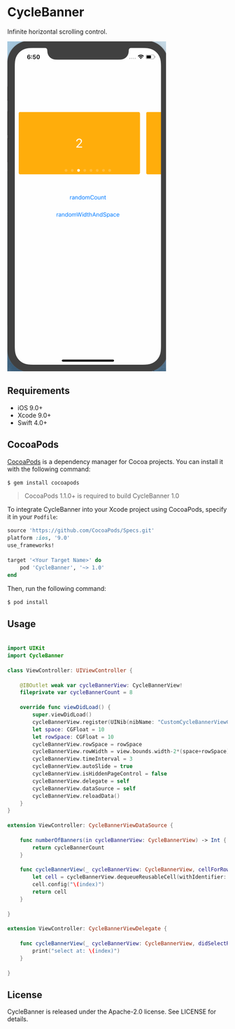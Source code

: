 # CycleBanner
Infinite horizontal scrolling control.

![CycleBanner_Main](https://github.com/Jiar/CycleBanner/blob/master/Screenshot/CycleBanner_Main.gif?raw=true)

## Requirements

- iOS 9.0+
- Xcode 9.0+
- Swift 4.0+

## CocoaPods

[CocoaPods](http://cocoapods.org) is a dependency manager for Cocoa projects. You can install it with the following command:

```bash
$ gem install cocoapods
```

> CocoaPods 1.1.0+ is required to build CycleBanner 1.0

To integrate CycleBanner into your Xcode project using CocoaPods, specify it in your `Podfile`:

```ruby
source 'https://github.com/CocoaPods/Specs.git'
platform :ios, '9.0'
use_frameworks!

target '<Your Target Name>' do
    pod 'CycleBanner', '~> 1.0'
end
```

Then, run the following command:

```bash
$ pod install
```

## Usage

```swift

import UIKit
import CycleBanner

class ViewController: UIViewController {

    @IBOutlet weak var cycleBannerView: CycleBannerView!
    fileprivate var cycleBannerCount = 8
    
    override func viewDidLoad() {
        super.viewDidLoad()
        cycleBannerView.register(UINib(nibName: "CustomCycleBannerViewCell", bundle: nil), forCellReuseIdentifier: "Cell")
        let space: CGFloat = 10
        let rowSpace: CGFloat = 10
        cycleBannerView.rowSpace = rowSpace
        cycleBannerView.rowWidth = view.bounds.width-2*(space+rowSpace)
        cycleBannerView.timeInterval = 3
        cycleBannerView.autoSlide = true
        cycleBannerView.isHiddenPageControl = false
        cycleBannerView.delegate = self
        cycleBannerView.dataSource = self
        cycleBannerView.reloadData()
    }
}

extension ViewController: CycleBannerViewDataSource {
    
    func numberOfBanners(in cycleBannerView: CycleBannerView) -> Int {
        return cycleBannerCount
    }
    
    func cycleBannerView(_ cycleBannerView: CycleBannerView, cellForRowAt index: Int) -> CycleBannerViewCell {
        let cell = cycleBannerView.dequeueReusableCell(withIdentifier: "Cell") as! CustomCycleBannerViewCell
        cell.config("\(index)")
        return cell
    }
    
}

extension ViewController: CycleBannerViewDelegate {
    
    func cycleBannerView(_ cycleBannerView: CycleBannerView, didSelectRowAt index: Int) {
        print("select at: \(index)")
    }
    
}


```

## License

CycleBanner is released under the Apache-2.0 license. See LICENSE for details.


